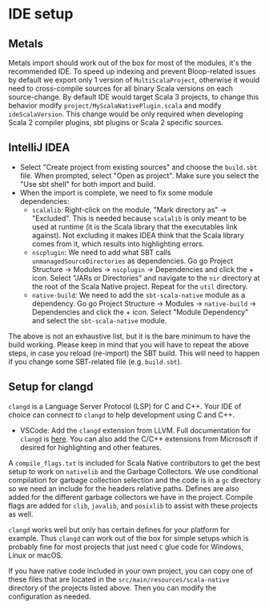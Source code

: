 # IDE setup

## Metals

Metals import should work out of the box for most of the modules, it's
the recommended IDE. To speed up indexing and prevent Bloop-related
issues by default we export only 1 version of `MultiScalaProject`,
otherwise it would need to cross-compile sources for all binary Scala
versions on each source-change. By default IDE would target Scala 3
projects, to change this behavior modify
`project/MyScalaNativePlugin.scala` and modify `ideScalaVersion`. This
change would be only required when developing Scala 2 compiler plugins,
sbt plugins or Scala 2 specific sources.

## IntelliJ IDEA

-   Select "Create project from existing sources" and choose the
    `build.sbt` file. When prompted, select "Open as project". Make
    sure you select the "Use sbt shell" for both import and build.
-   When the import is complete, we need to fix some module
    dependencies:
    -   `scalalib`: Right-click on the module, "Mark directory as" ->
        "Excluded". This is needed because `scalalib` is only meant to
        be used at runtime (it is the Scala library that the executables
        link against). Not excluding it makes IDEA think that the Scala
        library comes from it, which results into highlighting errors.
    -   `nscplugin`: We need to add what SBT calls
        `unmanagedSourceDirectories` as dependencies. Go go Project
        Structure -> Modules -> `nscplugin` -> Dependencies and click
        the + icon. Select "JARs or Directories" and navigate to the
        `nir` directory at the root of the Scala Native project. Repeat
        for the `util` directory.
    -   `native-build`: We need to add the `sbt-scala-native` module as
        a dependency. Go go Project Structure -> Modules ->
        `native-build` -> Dependencies and click the + icon. Select
        "Module Dependency" and select the `sbt-scala-native` module.

The above is not an exhaustive list, but it is the bare minimum to have
the build working. Please keep in mind that you will have to repeat the
above steps, in case you reload (re-import) the SBT build. This will
need to happen if you change some SBT-related file (e.g. `build.sbt`).

## Setup for clangd

`clangd` is a Language Server Protocol (LSP) for C and C++.
Your IDE of choice can connect to `clangd` to help
development using C and C++.

-   VSCode: Add the `clangd` extension from LLVM. Full
    documentation for `clangd` is
    [here](https://clangd.llvm.org). You can also add the C/C++
    extensions from Microsoft if desired for highlighting and other
    features.

A `compile_flags.txt` is included for Scala Native contributors to get the best
setup to work on `nativelib` and the Garbage Collectors. We use
conditional compilation for garbage collection selection and the code is
in a `gc` directory so we need an include for the headers
relative paths. Defines are also added for the different garbage collectors we have
in the project. Compile flags are added for `clib`, `javalib`, and `posixlib` to
assist with these projects as well.

`clangd` works well but only has certain defines for your platform for
example. Thus `clangd` can work out of the box for simple setups which is
probably fine for most projects that just need `C` glue code for Windows, Linux or macOS.

If you have native code included in your own project, you can copy one of these
files that are located in the `src/main/resources/scala-native` directory of the
projects listed above. Then you can modify the configuration as needed.
